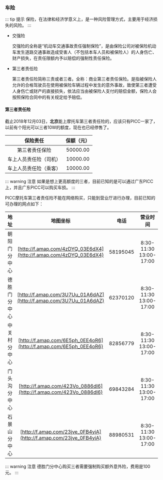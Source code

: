 ### 车险
::: tip 提示
保险，在法律和经济学意义上，是一种风险管理方式，主要用于经济损失的风险。
:::

- 交强险

  交强险的全称是“机动车交通事故责任强制保险”，是由保险公司对被保险机动车发生道路交通事故造成受害人（不包括本车人员和被保险人）的人身伤亡、财产损失，在责任限额内予以赔偿的强制性责任保险。

- 第三者责任险

  第三者责任险简称三责或者三者。全称：商业第三者责任保险。是指被保险人允许的合格驾驶员在使用被保险车辆过程中发生的意外事故，致使第三者遭受人身伤亡或财产的直接损失，依法应当由被保险人支付的赔偿金额，保险人会按照保险合同中的有关规定给予赔偿。



#### 第三者责任险

截止2018年12月03日，**北京**能上摩托车第三者责任险的，应该只有PICC一家了，以前有个阳光可以三者10W的额度，现在也已经停售了。

|        保险责任        | 保额（元） |
| :--------------------: | :--------: |
|     第三者责任保险     |  50000.00  |
| 车上人员责任险（司机） |  10000.00  |
| 车上人员责任险（乘客） |  10000.00  |

::: warning 注意
如果是想上更高额度的三者，目前已知的是可以通过广东PICC上，并且广东PICC可以购买车损。
:::

PICC摩托车第三者责任险不能在网络购买，只能到营业厅进行办理，目前已知的可办理的网点如下：

| 地址 | 地图坐标 | 电话 | 营业时间 |
| :--: | :--: | :--: | :------: |
| 朝阳门分中心 | [http://f.amap.com/4zDYQ_03E6dX4](http://f.amap.com/4zDYQ_03E6dX4) | 58195045 | 8:30-11:30<br/>13:00-17:00 |
| 德胜门分中心 | [http://f.amap.com/3U7Uu_01A6dAZ](http://f.amap.com/3U7Uu_01A6dAZ) | 62370120 | 8:30-11:30<br/>13:00-17:00 |
| 中关村分中心 | [http://f.amap.com/6E5ph_0EE4oR6](http://f.amap.com/6E5ph_0EE4oR6) | 82856779 | 8:30-11:30<br/>13:00-17:00 |
| 门头沟分中心 | [http://f.amap.com/423Vo_0886dI6](http://f.amap.com/423Vo_0886dI6) | 69843284 | 8:30-11:30<br/>13:00-17:00 |
| 石景山分中心 | [http://f.amap.com/23jve_0FB4yiA](http://f.amap.com/23jve_0FB4yiA) | 88980531 | 8:30-11:30<br/>13:00-17:00 |

::: warning 注意
德胜门分中心购买三者需要强制购买额外意外险，费用是100元。
:::